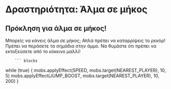 # Δραστηριότητα: Άλμα σε μήκος

## Πρόκληση για άλμα σε μήκος!

Μπορείς να κάνεις άλμα σε μήκος; Απλά πρέπει να καταρρίψεις το ρεκόρ! Πρέπει να περάσετε τα σημάδια στην άμμο. Να θυμάστε ότι πρέπει να εκτοξεύσετε από το κόκκινο μαλλί!

````
    ``` blocks
````

while (true) {
mobs.applyEffect(SPEED, mobs.target(NEAREST_PLAYER), 10, 5)
mobs.applyEffect(JUMP_BOOST, mobs.target(NEAREST_PLAYER), 10, 200)
}

```
```